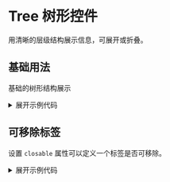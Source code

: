 <script setup>
import Basic from './component/Basic.vue'
import Closeable from './component/Closeable.vue'
</script>

# Tree 树形控件

用清晰的层级结构展示信息，可展开或折叠。

## 基础用法

基础的树形结构展示

<div class="example">
 <Basic/>
</div>

<details>
<summary>展开示例代码</summary>

```vue
<template>
  <div>
    <y-button>default</y-button>
    <y-button type="primary">primary</y-button>
    <y-button type="success">success</y-button>
    <y-button type="warning">warning</y-button>
    <y-button type="danger">error</y-button>
    <y-button type="info">info</y-button>
  </div>
</template>
<script lang="ts" setup>
import { YButton } from "y-ui";
</script>
```

</details>

## 可移除标签

设置 `closable` 属性可以定义一个标签是否可移除。

<div class="example">
 <Closeable />
</div>

<details>
<summary>展开示例代码</summary>

```vue
<template>
  <div>
    <y-button>default</y-button>
    <y-button type="primary">primary</y-button>
    <y-button type="success">success</y-button>
    <y-button type="warning">warning</y-button>
    <y-button type="danger">error</y-button>
    <y-button type="info">info</y-button>
  </div>
</template>
<script lang="ts" setup>
import { YButton } from "y-ui";
</script>
```

</details>

